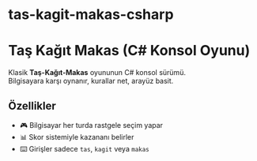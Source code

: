 # tas-kagit-makas-csharp
# Taş Kağıt Makas (C# Konsol Oyunu)

Klasik **Taş-Kağıt-Makas** oyununun C# konsol sürümü.  
Bilgisayara karşı oynanır, kurallar net, arayüz basit.

## Özellikler
- 🎮 Bilgisayar her turda rastgele seçim yapar  
- 📊 Skor sistemiyle kazananı belirler  
- ⌨️ Girişler sadece `tas`, `kagit` veya `makas`  
  
